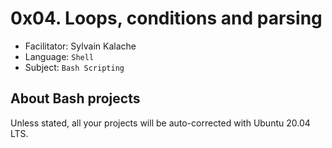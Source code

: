 # 0x04. Loops, conditions and parsing
- Facilitator: Sylvain Kalache
- Language: `Shell`
- Subject: `Bash Scripting`

## About Bash projects
Unless stated, all your projects will be auto-corrected with Ubuntu 20.04 LTS.

